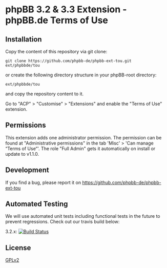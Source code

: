 # phpBB 3.2 & 3.3 Extension - phpBB.de Terms of Use

## Installation

Copy the content of this repository via git clone:

	git clone https://github.com/phpbb-de/phpbb-ext-tou.git ext/phpbbde/tou

or create the following directory structure in your phpBB-root directory:

	ext/phpbbde/tou

and copy the repository content to it.

Go to "ACP" > "Customise" > "Extensions" and enable the "Terms of Use" extension.

## Permissions

This extension adds one administrator permission. The permission can be found at "Administrative 
permissions" in the tab 'Misc' > 'Can manage “Terms of Use“'. The role "Full Admin" gets it 
automatically on install or update to v1.1.0. 

## Development

If you find a bug, please report it on https://github.com/phpbb-de/phpbb-ext-tou

## Automated Testing

We will use automated unit tests including functional tests in the future to prevent regressions. Check out our travis build below:

3.2.x: [![Build Status](https://travis-ci.org/phpbb-de/phpbb-ext-tou.png?branch=3.2.x)](http://travis-ci.org/phpbb-de/phpbb-ext-tou)

## License

[GPLv2](license.txt)
